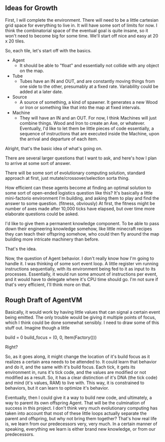 ## Ideas for Growth

First, I will complete the environment. There will need to be a little cartesian grid space for everything to live in. It will have some sort of limits for now. I think the combinatorial space of the eventual goal is quite insane, so it won't need to become big for some time. We'll start off nice and easy at 20 x 20 tiles.

So, each tile, let's start off with the basics.

* Agent
  * It should be able to "float" and essentially not collide with any object on the map.
* Tube
  * Tubes have an IN and OUT, and are constantly moving things from one side to the other, presumably at a fixed rate. Variability could be added at a later date.
* Source
  * A source of something, a kind of spawner. It generates a new Wood or Iron or something like that into the map at fixed intervals.
* Machine
  * They will have an IN and an OUT. For now, I think Machines will just combine things. Wood and Iron to create an Axe, or whatever. Eventually, I'd like to let them be little pieces of code essentially, a sequence of instructions that are executed inside the Machine, upon the arrival and departure of each item. 

Alright, that's the basic idea of what's going on. 

There are several larger questions that I want to ask, and here's how I plan to arrive at some sort of answer.

There will be some sort of evolutionary computing solution, standard approach at first, just mutate/crossover/selection sorta thing. 

How efficient can these agents become at finding an optimal solution to some sort of open-ended logistics question like this? It's basically a little mini-factorio environment I'm building, and asking them to play and find the answer to some question. (fitness, obviously) At first, the fitness might be number of axes made after 10,000 ticks have elapsed, but over time more elaborate questions could be asked.

I'd like to give them a permanent knowledge component. To be able to pass down their engineering knowledge somehow, like little minecraft recipes they can teach their offspring somehow, who could then fly around the map building more intricate machinery than before. 

That's the idea. 

Now, the question of Agent behavior. I don't really know how I'm going to handle it. I was thinking of some sort event loop. A little register vm running instructions sequentially, with its environment being fed to it as input to its processes. Essentially, it would run some amount of instructions per event, and it would have to delegate where it's CPU time should go. I'm not sure if that's very efficient, I'll think more on that.

## Rough Draft of AgentVM

Basically, it would work by having little values that can signal a certain event being emitted. The only trouble would be giving it multiple points of focus, which I think could be done somewhat sensibly. I need to draw some of this stuff out. Imagine though a little

  build = 0
  build_focus = (0, 0, Item(Factory()))

Right?

So, as it goes along, it might change the location of it's build focus as it realizes a certain area needs to be attended to. It could learn that behavior and do it, and the same with it's build focus. Each tick, it gets its environment in, runs it's tick code, and the values are modified or not modified as a result. So, it has a clear distinction of it's DNA (the tick code) and mind (it's values, RAM) to live with. This way, it is constrained to behaviors, but it can learn to optimize it's behavior.

Eventually, then I could give it a way to build new code, and ultimately, a way to parent its own offspring Agent. That will be the culmination of success in this project. I don't think very much evolutionary computing has taken into account that most of these little loops actually separate the parent and offspring, but why not bring them together? That's how real life is, we learn from our predecessors very, very much. In a certain manner of speaking, everything we learn is either brand new knowledge, or from our predecessors.